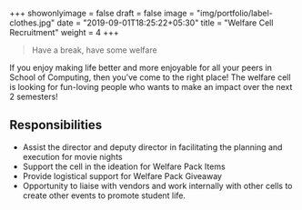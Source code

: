+++
showonlyimage = false
draft = false
image = "img/portfolio/label-clothes.jpg"
date = "2019-09-01T18:25:22+05:30"
title = "Welfare Cell Recruitment"
weight = 4
+++

> Have a break, have some welfare

<!--more-->

If you enjoy making life better and more enjoyable for all your peers in School of Computing, then you’ve come to the right place!
The welfare cell is looking for fun-loving people who wants to make an impact over the next 2 semesters!

## Responsibilities
* Assist the director and deputy director in facilitating the planning and execution for movie nights
* Support the cell in the ideation for Welfare Pack Items
* Provide logistical support for Welfare Pack Giveaway
* Opportunity to liaise with vendors and work internally with other cells to create other events to promote student life.
